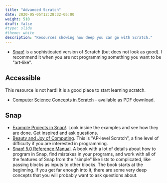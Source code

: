 ```yaml
---
title: "Advanced Scratch"
date: 2020-05-05T12:28:32-05:00
weight: 510
draft: false
#type: slide
#theme: white
description: "Resources showing how deep you can go with Scratch."
---
```


* [Snap!](https://snap.berkeley.edu/) is a sophisticated version of
  Scratch (but does not look as good). I recommend it when you are not
  programming something you want to be "art-like".

## Accessible 

This resource is not hard! It is a good place to start learning
scratch.

* [Computer Science Concepts in
  Scratch](https://stwww1.weizmann.ac.il/scratch/scratch_en/) -
  available as PDF download.


## Snap

* [Example Projects in
  Snap!](https://snap.berkeley.edu/examples). Look inside the examples
  and see how they are done. Get inspired and ask questions.
* [Beauty and Joy of
  Computing](https://bjc.edc.org/bjc-r/course/bjc4nyc.html). This is
  "AP-level Scratch", a fine level of difficulty if you are interested
  in programming.
* [Snap! 5.0 Reference
  Manual](https://snap.berkeley.edu/snap/help/SnapManual.pdf). A book
  with a lot of details about how to program in Snap, find mistakes in
  your programs, and work with all of the features of Snap from the
  "simple" like lists to complicated, like passing blocks as inputs to
  other blocks. The book starts at the beginning. If you get far
  enough into it, there are some very deep concepts that you will
  probably want to ask questions about.
  


